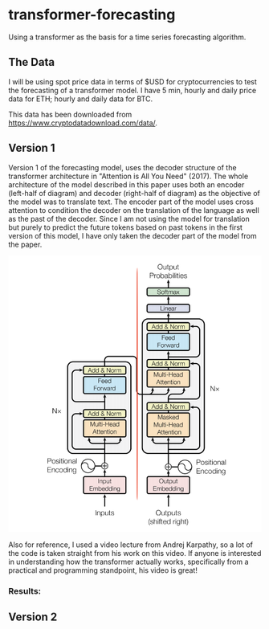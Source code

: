 # transformer-forecasting
Using a transformer as the basis for a time series forecasting algorithm.

## The Data
I will be using spot price data in terms of $USD for cryptocurrencies to test the forecasting of a transformer model. I have 5 min, hourly and daily price data for ETH; hourly and daily data for BTC.

This data has been downloaded from https://www.cryptodatadownload.com/data/.

## Version 1
Version 1 of the forecasting model, uses the decoder structure of the transformer architecture in "Attention is All You Need" (2017). The whole architecture of the model described in this paper uses both an encoder (left-half of diagram) and decoder (right-half of diagram) as the objective of the model was to translate text. The encoder part of the model uses cross attention to condition the decoder on the translation of the language as well as the past of the decoder. Since I am not using the model for translation but purely to predict the future tokens based on past tokens in the first version of this model, I have only taken the decoder part of the model from the paper.

![Attention is All You Need transformer architecture](/images//TransformerArchitecture.png)

Also for reference, I used a video lecture from Andrej Karpathy, so a lot of the code is taken straight from his work on this video. If anyone is interested in understanding how the transformer actually works, specifically from a practical and programming standpoint, his video is great!

### Results:


## Version 2